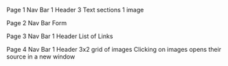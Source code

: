 Page 1
Nav Bar
1 Header
3 Text sections
1 image

Page 2
Nav Bar
Form

Page 3
Nav Bar
1 Header
List of Links

Page 4
Nav Bar
1 Header
3x2 grid of images
Clicking on images opens their source in a new window
